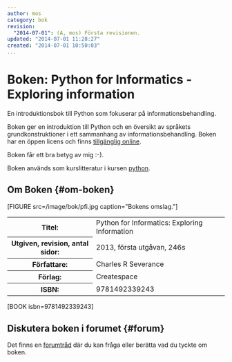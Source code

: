 ```yaml
---
author: mos
category: bok
revision:
  "2014-07-01": (A, mos) Första revisionen.
updated: "2014-07-01 11:28:27"
created: "2014-07-01 10:50:03"
...
```

Boken: Python for Informatics - Exploring information
==================================

En introduktionsbok till Python som fokuserar på informationsbehandling. 

<!--more-->

Boken ger en introduktion till Python och en översikt av språkets grundkonstruktioner i ett sammanhang av informationsbehandling. Boken har en öppen licens och finns [tillgänglig online](http://pythonlearn.com/book.php).

Boken får ett bra betyg av mig :-).

Boken används som kurslitteratur i kursen [python](python).



Om Boken {#om-boken}
--------------------

[FIGURE src=/image/bok/pfi.jpg caption="Bokens omslag."]

<table>
<tr><th>Titel:</th><td>Python for Informatics: Exploring Information<td></tr>
<tr><th>Utgiven, revision, antal sidor:</th><td>2013, första utgåvan, 246s<td></tr>
<tr><th>Författare:</th><td>Charles R Severance <td></tr>
<tr><th>Förlag:</th><td>Createspace<td></tr>
<tr><th>ISBN:</th><td>9781492339243<td></tr>
</table>

[BOOK isbn=9781492339243]



Diskutera boken i forumet {#forum}
----------------------------------

Det finns en [forumtråd](t/2491) där du kan fråga eller berätta vad du tyckte om boken.




